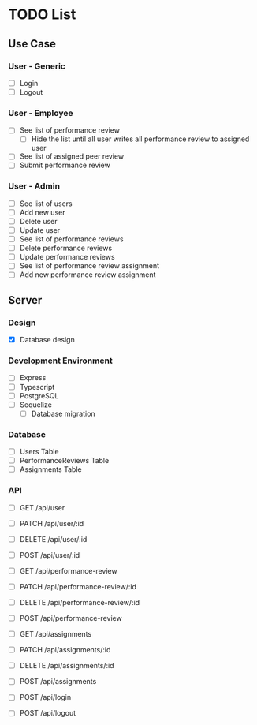 # TODO List

## Use Case

### User - Generic

- [ ] Login
- [ ] Logout

### User - Employee

- [ ] See list of performance review
  - [ ] Hide the list until all user writes all performance review to assigned user
- [ ] See list of assigned peer review
- [ ] Submit performance review

### User - Admin

- [ ] See list of users
- [ ] Add new user
- [ ] Delete user
- [ ] Update user
- [ ] See list of performance reviews
- [ ] Delete performance reviews
- [ ] Update performance reviews
- [ ] See list of performance review assignment
- [ ] Add new performance review assignment

## Server

### Design

- [x] Database design

### Development Environment

- [ ] Express
- [ ] Typescript
- [ ] PostgreSQL
- [ ] Sequelize
  - [ ] Database migration

### Database

- [ ] Users Table
- [ ] PerformanceReviews Table
- [ ] Assignments Table

### API

- [ ] GET /api/user
- [ ] PATCH /api/user/:id
- [ ] DELETE /api/user/:id
- [ ] POST /api/user/:id

- [ ] GET /api/performance-review
- [ ] PATCH /api/performance-review/:id
- [ ] DELETE /api/performance-review/:id
- [ ] POST /api/performance-review

- [ ] GET /api/assignments
- [ ] PATCH /api/assignments/:id
- [ ] DELETE /api/assignments/:id
- [ ] POST /api/assignments

- [ ] POST /api/login
- [ ] POST /api/logout
